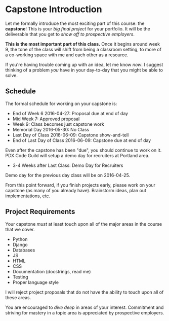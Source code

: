 # Capstone Introduction
Let me formally introduce the most exciting part of this course: the **capstone**!
This is your _big final project_ for your portfolio.
It will be the deliverable that you get to _show off to prospective employers_.

**This is the most important part of this class.**
Once it begins around week 9, the tone of the class will shift from being a classroom setting, to more of a co-working space with me and each other as a resource.

If you're having trouble coming up with an idea, let me know _now_.
I suggest thinking of a problem _you_ have in your day-to-day that you might be able to solve.

## Schedule
The formal schedule for working on your capstone is:
* End of Week 6 2016-04-27: Proposal due at end of day
* Mid Week 7: Approved proposal
* Week 9: Class becomes just capstone work
* Memorial Day 2016-05-30: No Class
* Last Day of Class 2016-06-09: Capstone show-and-tell
* End of Last Day of Class 2016-06-09: Capstone due at end of day

Even after the capstone has been "due", you should continue to work on it.
PDX Code Guild will setup a demo day for recruiters at Portland area.

* 3-4 Weeks after Last Class: Demo Day for Recruiters

Demo day for the previous day class will be on 2016-04-25.

From this point forward, if you finish projects early, please work on your capstone (as many of you already have).
Brainstorm ideas, plan out implementations, etc.

## Project Requirements
Your capstone _must_ at least touch upon all of the major areas in the course that we cover.
* Python
* Django
* Databases
* JS
* HTML
* CSS
* Documentation (docstrings, read me)
* Testing
* Proper language style

I will reject project proposals that do not have the ability to touch upon all of these areas.

You are encouraged to _dive deep_ in areas of your interest.
Commitment and striving for mastery in a topic area is appreciated by prospective employers.
